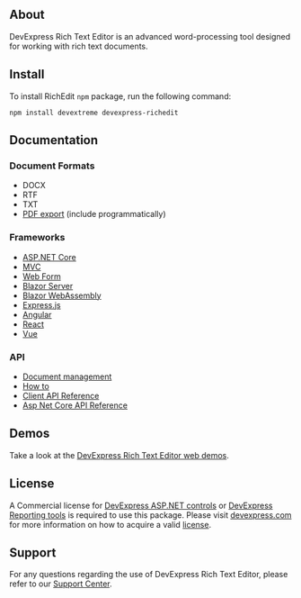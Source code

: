 ## About

DevExpress Rich Text Editor is an advanced word-processing tool designed for working with rich text documents.

## Install

To install RichEdit `npm` package, run the following command:

```shell
npm install devextreme devexpress-richedit
```

## Documentation
### Document Formats
- DOCX
- RTF
- TXT
- [PDF export](https://docs.devexpress.com/AspNetCore/400972/rich-edit/document-management#export-a-document-to-pdf) (include programmatically)

### Frameworks
- [ASP.NET Core](https://docs.devexpress.com/AspNetCore/400321/rich-edit/get-started/net-core-application)
- [MVC](https://docs.devexpress.com/AspNetCore/401873/rich-edit/get-started/mvc-application)
- [Web Form](web-forms-application)
- [Blazor Server](https://docs.devexpress.com/AspNetCore/401871/rich-edit/get-started/blazor-server-application)
- [Blazor WebAssembly](https://docs.devexpress.com/AspNetCore/401870/rich-edit/get-started/blazor-web-assembly-application)
- [Express.js](https://docs.devexpress.com/AspNetCore/401872/rich-edit/get-started/express-application)
- [Angular](https://docs.devexpress.com/AspNetCore/401527/rich-edit/get-started/angular-application)
- [React](https://docs.devexpress.com/AspNetCore/401874/rich-edit/get-started/react-application)
- [Vue](https://docs.devexpress.com/AspNetCore/401875/rich-edit/get-started/vue-application)

### API
- [Document management](https://docs.devexpress.com/AspNetCore/400972/rich-edit/document-management)
- [How to](https://docs.devexpress.com/AspNetCore/401600/rich-edit/how-to)
- [Client API Reference](https://docs.devexpress.com/AspNetCore/js-DevExpress.RichEdit)
- [Asp Net Core API Reference](https://docs.devexpress.com/AspNetCore/DevExpress.AspNetCore.RichEdit)

## Demos

Take a look at the [DevExpress Rich Text Editor web demos](https://demos.devexpress.com/AspNetCore/Demo/RichEdit/).

## License

A Commercial license for [DevExpress ASP.NET controls](https://www.devexpress.com/Support/EULAs/asp-net-controls.xml) or [DevExpress Reporting tools](https://www.devexpress.com/Support/EULAs/reporting.xml) is required to use this package. Please visit [devexpress.com](https://devexpress.com) for more information on how to acquire a valid [license](https://www.devexpress.com/support/eulas/).

## Support

For any questions regarding the use of DevExpress Rich Text Editor, please refer to our [Support Center](https://www.devexpress.com/Support/Center).